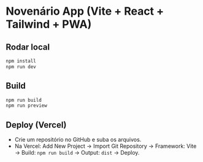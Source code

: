 # Novenário App (Vite + React + Tailwind + PWA)

## Rodar local
```bash
npm install
npm run dev
```

## Build
```bash
npm run build
npm run preview
```

## Deploy (Vercel)
- Crie um repositório no GitHub e suba os arquivos.
- Na Vercel: Add New Project → Import Git Repository → Framework: Vite → Build: `npm run build` → Output: `dist` → Deploy.
